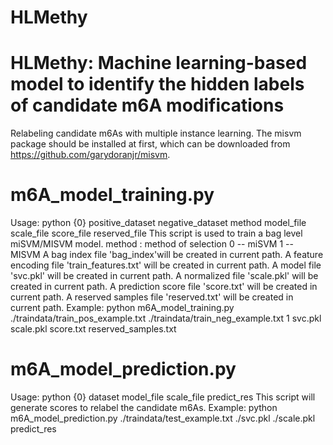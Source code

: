 # HLMethy
# HLMethy: Machine learning-based model to identify the hidden labels of candidate m6A modifications
 Relabeling candidate m6As with multiple instance learning.
 The misvm package should be installed at first, which can be downloaded from https://github.com/garydoranjr/misvm.
# m6A_model_training.py
Usage: python {0} positive_dataset negative_dataset method model_file scale_file score_file reserved_file
This script is used to train a bag level miSVM/MISVM model.
method : method of selection
     0 -- miSVM
     1 -- MISVM
 A bag index file 'bag_index'will be created in current path.
 A feature encoding file 'train_features.txt' will be created in current path.
 A model file 'svc.pkl' will be created in current path.
 A normalized file 'scale.pkl' will be created in current path.
 A prediction score file 'score.txt' will be created in current path.
 A reserved samples file 'reserved.txt' will be created in current path.
 Example: python m6A_model_training.py ./traindata/train_pos_example.txt ./traindata/train_neg_example.txt 1 svc.pkl scale.pkl score.txt reserved_samples.txt
# m6A_model_prediction.py
Usage: python {0} dataset model_file scale_file predict_res
This script will generate scores to relabel the candidate m6As.
Example: python m6A_model_prediction.py ./traindata/test_example.txt ./svc.pkl ./scale.pkl predict_res
 
          
 

